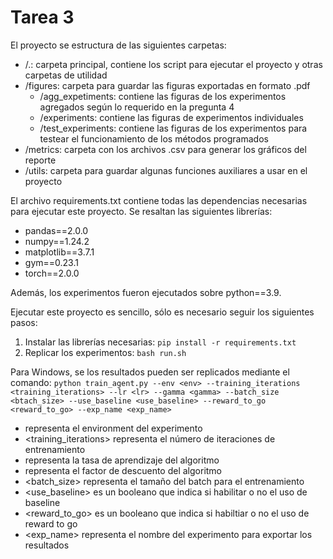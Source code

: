 # Tarea 3

El proyecto se estructura de las siguientes carpetas:

- /.: carpeta principal, contiene los script para ejecutar el proyecto y otras carpetas de utilidad
- /figures: carpeta para guardar las figuras exportadas en formato .pdf
    - /agg_expetiments: contiene las figuras de los experimentos agregados según lo requerido en la pregunta 4
    - /experiments: contiene las figuras de experimentos individuales
    - /test_experiments: contiene las figuras de los experimentos para testear el funcionamiento de los métodos programados
- /metrics: carpeta con los archivos .csv para generar los gráficos del reporte
- /utils: carpeta para guardar algunas funciones auxiliares a usar en el proyecto

El archivo requirements.txt contiene todas las dependencias necesarias para ejecutar este proyecto. Se resaltan las siguientes librerías:

- pandas==2.0.0
- numpy==1.24.2
- matplotlib==3.7.1
- gym==0.23.1
- torch==2.0.0

Además, los experimentos fueron ejecutados sobre python==3.9.

Ejecutar este proyecto es sencillo, sólo es necesario seguir los siguientes pasos:

1. Instalar las librerías necesarias: `pip install -r requirements.txt`
2. Replicar los experimentos: `bash run.sh`

Para Windows, se los resultados pueden ser replicados mediante el comando:
`python train_agent.py --env <env> --training_iterations <training_iterations> --lr <lr> --gamma <gamma> --batch_size <btach_size> --use_baseline <use_baseline> --reward_to_go <reward_to_go> --exp_name <exp_name>`

- <env> representa el environment del experimento
- <training_iterations> representa el número de iteraciones de entrenamiento
- <lr> representa la tasa de aprendizaje del algoritmo
- <gamma> representa el factor de descuento del algoritmo
- <batch_size> representa el tamaño del batch para el entrenamiento
- <use_baseline> es un booleano que indica si habilitar o no el uso de baseline
- <reward_to_go> es un booleano que indica si habiltiar o no el uso de reward to go
- <exp_name> representa el nombre del experimento para exportar los resultados